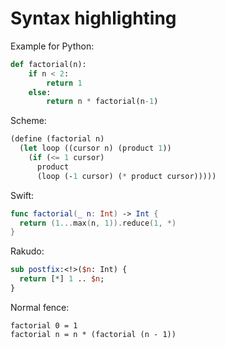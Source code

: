 # Syntax highlighting

Example for Python:

```python
def factorial(n):
    if n < 2:
        return 1
    else:
        return n * factorial(n-1)
```

Scheme:

```scheme
(define (factorial n)
  (let loop ((cursor n) (product 1))
    (if (<= 1 cursor)
      product
      (loop (-1 cursor) (* product cursor)))))
```

Swift:

```swift
func factorial(_ n: Int) -> Int {
  return (1...max(n, 1)).reduce(1, *)
}
```

Rakudo:

```perl
sub postfix:<!>($n: Int) {
  return [*] 1 .. $n;
}
```

Normal fence:

```
factorial 0 = 1
factorial n = n * (factorial (n - 1))
```
